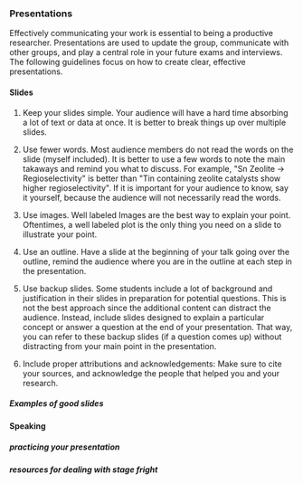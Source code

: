 ### Presentations

Effectively communicating your work is essential to being a productive researcher. Presentations are used to update the group, communicate with other groups, and play a central role in your future exams and interviews. The following guidelines focus on how to create clear, effective presentations.

#### Slides

1. Keep your slides simple. Your audience will have a hard time absorbing a lot of text or data at once. It is better to break things up over multiple slides.

2. Use fewer words. Most audience members do not read the words on the slide (myself included). It is better to use a few words to note the main takaways and remind you what to discuss. For example, "Sn Zeolite -> Regioselectivity" is better than "Tin containing zeolite catalysts show higher regioselectivity". If it is important for your audience to know, say it yourself, because the audience will not necessarily read the words.

3. Use images. Well labeled Images are the best way to explain your point. Oftentimes, a well labeled plot is the only thing you need on a slide to illustrate your point.

4. Use an outline. Have a slide at the beginning of your talk going over the outline, remind the audience where you are in the outline at each step in the presentation.

5. Use backup slides. Some students include a lot of background and justification in their slides in preparation for potential questions. This is not the best approach since the additional content can distract the audience. Instead, include slides designed to explain a particular concept or answer a question at the end of your presentation. That way, you can refer to these backup slides (if a question comes up) without distracting from your main point in the presentation.

6. Include proper attributions and acknowledgements: Make sure to cite your sources, and acknowledge the people that helped you and your research.

##### Examples of good slides

#### Speaking

##### practicing your presentation

##### resources for dealing with stage fright


